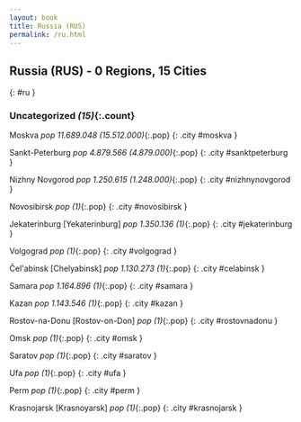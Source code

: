 ```yaml
---
layout: book
title: Russia (RUS)
permalink: /ru.html
---
```


## Russia (RUS) - 0 Regions, 15 Cities
{: #ru }





### Uncategorized _(15)_{:.count}


Moskva  _pop 11.689.048 (15.512.000)_{:.pop} {: .city #moskva } <br>

Sankt-Peterburg  _pop 4.879.566 (4.879.000)_{:.pop} {: .city #sanktpeterburg } <br>

Nizhny Novgorod  _pop 1.250.615 (1.248.000)_{:.pop} {: .city #nizhnynovgorod } <br>

Novosibirsk  _pop (1)_{:.pop} {: .city #novosibirsk } <br>

Jekaterinburg [Yekaterinburg]  _pop 1.350.136 (1)_{:.pop} {: .city #jekaterinburg } <br>

Volgograd  _pop (1)_{:.pop} {: .city #volgograd } <br>

Čel'abinsk [Chelyabinsk]  _pop 1.130.273 (1)_{:.pop} {: .city #celabinsk } <br>

Samara  _pop 1.164.896 (1)_{:.pop} {: .city #samara } <br>

Kazan  _pop 1.143.546 (1)_{:.pop} {: .city #kazan } <br>

Rostov-na-Donu [Rostov-on-Don]  _pop (1)_{:.pop} {: .city #rostovnadonu } <br>

Omsk  _pop (1)_{:.pop} {: .city #omsk } <br>

Saratov  _pop (1)_{:.pop} {: .city #saratov } <br>

Ufa  _pop (1)_{:.pop} {: .city #ufa } <br>

Perm  _pop (1)_{:.pop} {: .city #perm } <br>

Krasnojarsk [Krasnoyarsk]  _pop (1)_{:.pop} {: .city #krasnojarsk } <br>


 
